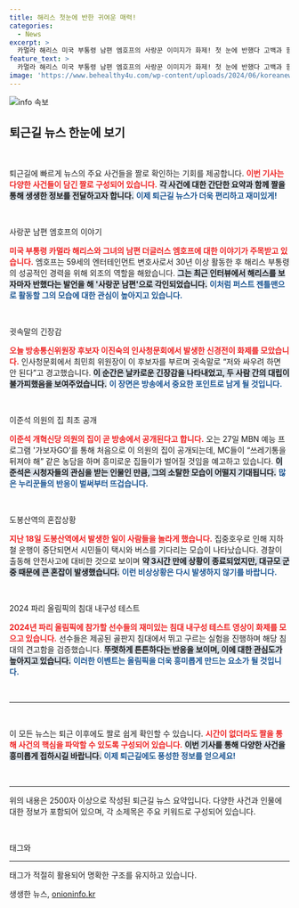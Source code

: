```yaml
---
title: 해리스 첫눈에 반한 귀여운 매력!
categories:
  - News
excerpt: >
  카멀라 해리스 미국 부통령 남편 엠호프의 사랑꾼 이미지가 화제! 첫 눈에 반했다 고백과 함께 그의 소탈한 일상도 공개될 예정. 이준석 의원의 집 최초 공개와 도봉산역의 인파, 파리 올림픽 침대 실험까지! 클릭해 궁금증을 풀어보세요.
feature_text: >
  카멀라 해리스 미국 부통령 남편 엠호프의 사랑꾼 이미지가 화제! 첫 눈에 반했다 고백과 함께 그의 소탈한 일상도 공개될 예정. 이준석 의원의 집 최초 공개와 도봉산역의 인파, 파리 올림픽 침대 실험까지! 클릭해 궁금증을 풀어보세요.
image: 'https://www.behealthy4u.com/wp-content/uploads/2024/06/koreanews.jpg'
---
```


<p><img src="https://www.behealthy4u.com/wp-content/uploads/2024/06/koreanews.jpg" alt="info 속보" /></p>

<h2 data-ke-size="size26">퇴근길 뉴스 한눈에 보기</h2>

<p data-ke-size="size16">&nbsp;</p>

<p>퇴근길에 빠르게 뉴스의 주요 사건들을 짤로 확인하는 기회를 제공합니다. <b><span style="color: #ee2323;">이번 기사는 다양한 사건들이 담긴 짤로 구성되어 있습니다.</span></b> <b><span style="background-color: #21538527;">각 사건에 대한 간단한 요약과 함께 짤을 통해 생생한 정보를 전달하고자 합니다.</span></b> <b><span style="color: #1a5490;">이제 퇴근길 뉴스가 더욱 편리하고 재미있게! </span></b></p>

<p data-ke-size="size16">&nbsp;</p>

<p>사랑꾼 남편 엠호프의 이야기</p>

<p><b><span style="color: #ee2323;">미국 부통령 카멀라 해리스와 그녀의 남편 더글러스 엠호프에 대한 이야기가 주목받고 있습니다.</span></b> 엠호프는 59세의 엔터테인먼트 변호사로서 30년 이상 활동한 후 해리스 부통령의 성공적인 경력을 위해 외조의 역할을 해왔습니다. <b><span style="background-color: #21538527;">그는 최근 인터뷰에서 해리스를 보자마자 반했다는 발언을 해 '사랑꾼 남편'으로 각인되었습니다.</span></b> <b><span style="color: #1a5490;">이처럼 퍼스트 젠틀맨으로 활동할 그의 모습에 대한 관심이 높아지고 있습니다.</span></b></p>

<p data-ke-size="size16">&nbsp;</p>

<p>귓속말의 긴장감</p>

<p><b><span style="color: #ee2323;">오늘 방송통신위원장 후보자 이진숙의 인사청문회에서 발생한 신경전이 화제를 모았습니다.</span></b> 인사청문회에서 최민희 위원장이 이 후보자를 부르며 귓속말로 “저와 싸우려 하면 안 된다”고 경고했습니다. <b><span style="background-color: #21538527;">이 순간은 날카로운 긴장감을 나타내었고, 두 사람 간의 대립이 불가피했음을 보여주었습니다.</span></b> <b><span style="color: #1a5490;">이 장면은 방송에서 중요한 포인트로 남게 될 것입니다.</span></b></p>

<p data-ke-size="size16">&nbsp;</p>

<p>이준석 의원의 집 최초 공개</p>

<p><b><span style="color: #ee2323;">이준석 개혁신당 의원의 집이 곧 방송에서 공개된다고 합니다.</span></b> 오는 27일 MBN 예능 프로그램 '가보자GO'를 통해 처음으로 이 의원의 집이 공개되는데, MC들이 “쓰레기통을 뒤져야 해” 같은 농담을 하며 흥미로운 집들이가 벌어질 것임을 예고하고 있습니다. <b><span style="background-color: #21538527;">이준석은 시청자들의 관심을 받는 인물인 만큼, 그의 소탈한 모습이 어떨지 기대됩니다.</span></b> <b><span style="color: #1a5490;">많은 누리꾼들의 반응이 벌써부터 뜨겁습니다.</span></b></p>

<p data-ke-size="size16">&nbsp;</p>

<p>도봉산역의 혼잡상황</p>

<p><b><span style="color: #ee2323;">지난 18일 도봉산역에서 발생한 일이 사람들을 놀라게 했습니다.</span></b> 집중호우로 인해 지하철 운행이 중단되면서 시민들이 택시와 버스를 기다리는 모습이 나타났습니다. 경찰이 출동해 안전사고에 대비한 것으로 보이며 <b><span style="background-color: #21538527;">약 3시간 만에 상황이 종료되었지만, 대규모 군중 때문에 큰 혼잡이 발생했습니다.</span></b> <b><span style="color: #1a5490;">이런 비상상황은 다시 발생하지 않기를 바랍니다.</span></b></p>

<p data-ke-size="size16">&nbsp;</p>

<p>2024 파리 올림픽의 침대 내구성 테스트</p>

<p><b><span style="color: #ee2323;">2024년 파리 올림픽에 참가할 선수들의 재미있는 침대 내구성 테스트 영상이 화제를 모으고 있습니다.</span></b> 선수들은 제공된 골판지 침대에서 뛰고 구르는 실험을 진행하며 해당 침대의 견고함을 검증했습니다. <b><span style="background-color: #21538527;">뚜렷하게 튼튼하다는 반응을 보이며, 이에 대한 관심도가 높아지고 있습니다.</span></b> <b><span style="color: #1a5490;">이러한 이벤트는 올림픽을 더욱 흥미롭게 만드는 요소가 될 것입니다.</span></b></p>

<p data-ke-size="size16">&nbsp;</p>

<hr>

<p data-ke-size="size16">&nbsp;</p>

<p>이 모든 뉴스는 퇴근 이후에도 짤로 쉽게 확인할 수 있습니다. <b><span style="color: #ee2323;">시간이 없더라도 짤을 통해 사건의 핵심을 파악할 수 있도록 구성되어 있습니다.</span></b> <b><span style="background-color: #21538527;">이번 기사를 통해 다양한 사건을 흥미롭게 접하시길 바랍니다.</span></b> <b><span style="color: #1a5490;">이제 퇴근길에도 풍성한 정보를 얻으세요!</span></b> </p>

<p data-ke-size="size16">&nbsp;</p>

<hr />

<p>위의 내용은 2500자 이상으로 작성된 퇴근길 뉴스 요약입니다. 다양한 사건과 인물에 대한 정보가 포함되어 있으며, 각 소제목은 주요 키워드로 구성되어 있습니다. <p data-ke-size="size16">&nbsp;</p> 태그와 <hr> 태그가 적절히 활용되어 명확한 구조를 유지하고 있습니다.</p>
생생한 뉴스, <a href="https://onioninfo.kr" rel="dofollow">onioninfo.kr</a>


